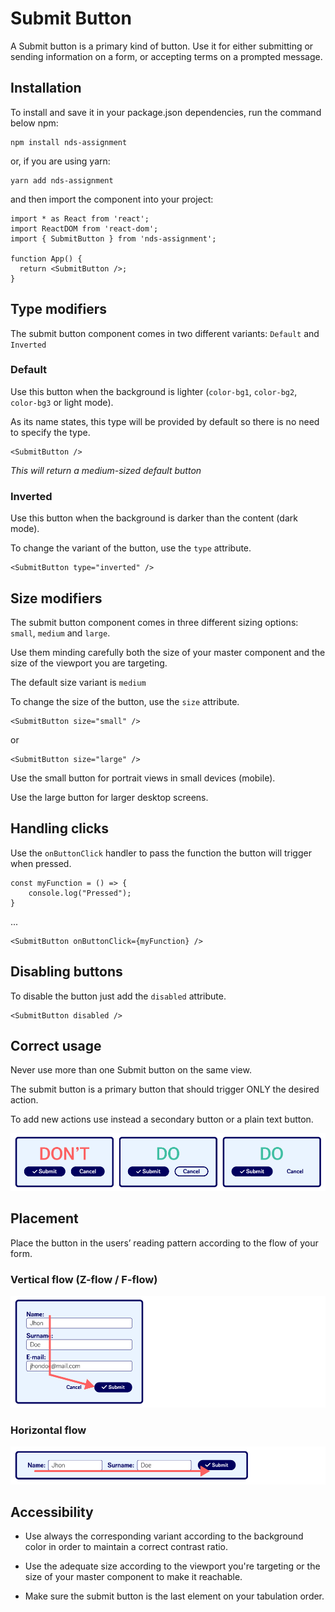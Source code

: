 # Submit Button

A Submit button is a primary kind of button. Use it for either submitting or sending information on a form, or accepting terms on a prompted message.

## Installation

To install and save it in your package.json dependencies, run the command below npm:

```
npm install nds-assignment
```

or, if you are using yarn:

```
yarn add nds-assignment
```

and then import the component into your project:

```
import * as React from 'react';
import ReactDOM from 'react-dom';
import { SubmitButton } from 'nds-assignment';

function App() {
  return <SubmitButton />;
}
```

## Type modifiers

The submit button component comes in two different variants: `Default` and `Inverted`

### Default

Use this button when the background is lighter (`color-bg1`, `color-bg2`, `color-bg3` or light mode).

As its name states, this type will be provided by default so there is no need to specify the type.

```
<SubmitButton />
```

_This will return a medium-sized default button_

### Inverted

Use this button when the background is darker than the content (dark mode).

To change the variant of the button, use the `type` attribute.

```
<SubmitButton type="inverted" />
```

## Size modifiers

The submit button component comes in three different sizing options: `small`, `medium` and `large`.

Use them minding carefully both the size of your master component and the size of the viewport you are targeting.

The default size variant is `medium`

To change the size of the button, use the `size` attribute.

```
<SubmitButton size="small" />
```

or

```
<SubmitButton size="large" />
```

Use the small button for portrait views in small devices (mobile).

Use the large button for larger desktop screens.

## Handling clicks

Use the `onButtonClick` handler to pass the function the button will trigger when pressed.

```
const myFunction = () => {
    console.log("Pressed");
}
```

...

```
<SubmitButton onButtonClick={myFunction} />
```

## Disabling buttons

To disable the button just add the `disabled` attribute.

```
<SubmitButton disabled />
```

## Correct usage

Never use more than one Submit button on the same view.

The submit button is a primary button that should trigger ONLY the desired action.

To add new actions use instead a secondary button or a plain text button.

![do's and dont's](./public/usage.png)

## Placement

Place the button in the users’ reading pattern according to the flow of your form.

### Vertical flow (Z-flow / F-flow)

![Form following a vertical flow](./public/vertical-flow.png)

### Horizontal flow

![Form following a horizontal flow](./public/horizontal-flow.png)

## Accessibility

-   Use always the corresponding variant according to the background color in order to maintain a correct contrast ratio.

-   Use the adequate size according to the viewport you're targeting or the size of your master component to make it reachable.

-   Make sure the submit button is the last element on your tabulation order.
